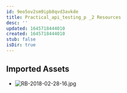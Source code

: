 ```yaml
---
id: 9eo5ov2sm9ipb8qvd3avkde
title: Practical_api_testing_p _2 Resources
desc: ''
updated: 1645718444010
created: 1645718444010
stub: false
isDir: true
---
```

## Imported Assets
- ![RB-2018-02-28-16.jpg](/assets/rb-2018-02-28-16-xyuhbxews51w.jpg)
